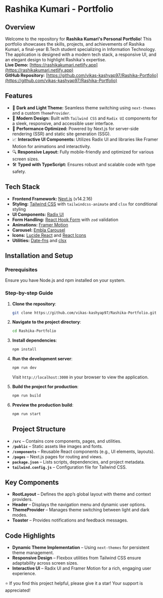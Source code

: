 # Rashika Kumari - Portfolio

## Overview
Welcome to the repository for **Rashika Kumari's Personal Portfolio**! This portfolio showcases the skills, projects, and achievements of Rashika Kumari, a final-year B.Tech student specializing in Information Technology. The application is designed with a modern tech stack, a responsive UI, and an elegant design to highlight Rashika's expertise.  
**Live Demo:** [https://rashikakumari.netlify.app](https://rashikakumari.netlify.app)  
**GitHub Repository:** [https://github.com/vikas-kashyap97/Rashika-Portfolio](https://github.com/vikas-kashyap97/Rashika-Portfolio)


## Features
- 🌟 **Dark and Light Theme:** Seamless theme switching using `next-themes` and a custom `ThemeProvider`.
- 📜 **Modern Design:** Built with `Tailwind CSS` and `Radix UI` components for a sleek, responsive, and accessible user interface.
- 🚀 **Performance Optimized:** Powered by Next.js for server-side rendering (SSR) and static site generation (SSG).
- 📈 **Interactive UI Components:** Utilizes Radix UI and libraries like Framer Motion for animations and interactivity.
- 🔍 **Responsive Layout:** Fully mobile-friendly and optimized for various screen sizes.
- 🛠 **Typed with TypeScript:** Ensures robust and scalable code with type safety.


## Tech Stack
- **Frontend Framework:** [Next.js](https://nextjs.org/) (v14.2.16)
- **Styling:** [Tailwind CSS](https://tailwindcss.com/) with `tailwindcss-animate` and `clsx` for conditional styling
- **UI Components:** [Radix UI](https://www.radix-ui.com/)
- **Form Handling:** [React Hook Form](https://react-hook-form.com/) with `zod` validation
- **Animations:** [Framer Motion](https://www.framer.com/motion/)
- **Carousel:** [Embla Carousel](https://www.embla-carousel.com/)
- **Icons:** [Lucide React](https://lucide.dev/) and [React Icons](https://react-icons.github.io/react-icons/)
- **Utilities:** [Date-fns](https://date-fns.org/) and [clsx](https://github.com/lukeed/clsx)

## Installation and Setup
### Prerequisites
Ensure you have Node.js and npm installed on your system.

### Step-by-step Guide
1. **Clone the repository**:
    ```bash
    git clone https://github.com/vikas-kashyap97/Rashika-Portfolio.git
    ```

2. **Navigate to the project directory**:
    ```bash
    cd Rashika-Portfolio
    ```

3. **Install dependencies**:
    ```bash
    npm install
    ```

4. **Run the development server**:
    ```bash
    npm run dev
    ```
    Visit `http://localhost:3000` in your browser to view the application.

5. **Build the project for production**:
    ```bash
    npm run build
    ```

6. **Preview the production build**:
    ```bash
    npm run start
    ```

    ## Project Structure
- **`/src`** – Contains core components, pages, and utilities.
- **`/public`** – Static assets like images and fonts.
- **`/components`** – Reusable React components (e.g., UI elements, layouts).
- **`/pages`** – Next.js pages for routing and views.
- **`package.json`** – Lists scripts, dependencies, and project metadata.
- **`tailwind.config.js`** – Configuration file for Tailwind CSS.

## Key Components
- **RootLayout** – Defines the app’s global layout with theme and context providers.
- **Header** – Displays the navigation menu and dynamic user options.
- **ThemeProvider** – Manages theme switching between light and dark modes.
- **Toaster** – Provides notifications and feedback messages.

## Code Highlights
- **Dynamic Theme Implementation** – Using `next-themes` for persistent theme management.
- **Responsive Design** – Flexbox utilities from Tailwind CSS ensure adaptability across screen sizes.
- **Interactive UI** – Radix UI and Framer Motion for a rich, engaging user experience.


⭐ If you find this project helpful, please give it a star! Your support is appreciated!


